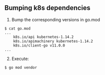 ## Bumping k8s dependencies

1. Bump the corresponding versions in go.mod
```
$ cat go.mod
...
	k8s.io/api kubernetes-1.14.2
	k8s.io/apimachinery kubernetes-1.14.2
	k8s.io/client-go v11.0.0
...
```

2. Execute:
```
$ go mod vendor
```
